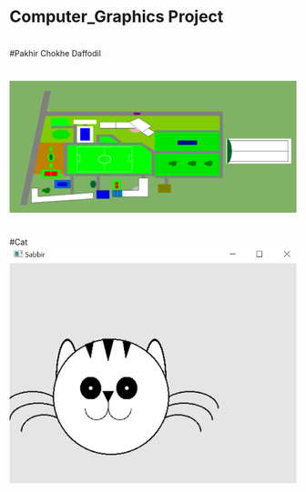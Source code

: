 # Computer_Graphics Project
#
#Pakhir Chokhe Daffodil
#
![](/Daffodil.PNG)
#
#Cat
![](/lab_final.PNG)
